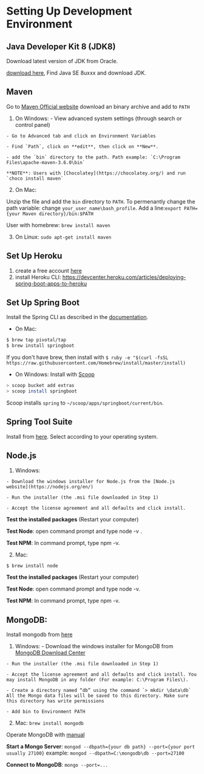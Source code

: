 # Setting Up Development Environment

## Java Developer Kit 8 (JDK8)
  Download latest version of JDK from Oracle.

  [download here](https://www.oracle.com/technetwork/java/javase/downloads/index.html), Find Java SE 8uxxx and download JDK.

## Maven
  Go to [Maven Official website](http://maven.apache.org/download.cgi) download an binary archive and add to `PATH`
  1. On Windows:
    - View advanced system settings (through search or control panel)

    - Go to Advanced tab and click on Environment Variables

    - Find `Path`, click on **edit**, then click on **New**.

    - add the `bin` directory to the path. Path example: `C:\Program Files\apache-maven-3.6.0\bin`

    **NOTE**: Users with [Chocolatey](https://chocolatey.org/) and run `choco install maven`

  2. On Mac:

  Unzip the file and add the `bin` directory to `PATH`. To permenantly change the path variable: change `your_user_name\bash_profile`. Add a line:`export PATH={your Maven directory}/bin:$PATH`

  User with homebrew: `brew install maven`

  3. On Linux: `sudo apt-get install maven`

## Set Up Heroku
  1. create a free account [here](https://www.heroku.com/)
  2. install Heroku CLI: https://devcenter.heroku.com/articles/deploying-spring-boot-apps-to-heroku

## Set Up Spring Boot
  Install the Spring CLI as described in the [documentation](https://docs.spring.io/spring-boot/docs/current/reference/html/getting-started-installing-spring-boot.html#getting-started-installing-the-cli).

  - On Mac:
  ```bash
  $ brew tap pivotal/tap
  $ brew install springboot
  ```
  If you don't have brew, then install with `$ ruby -e "$(curl -fsSL https://raw.githubusercontent.com/Homebrew/install/master/install)`

  - On Windows: Install with [Scoop](https://scoop.sh/)
  ```bash
  > scoop bucket add extras
  > scoop install springboot
  ```
  Scoop installs `spring` to `~/scoop/apps/springboot/current/bin`.

## Spring Tool Suite
  Install from [here](https://spring.io/tools/sts/all). Select according to your operating system.

## Node.js
  1. Windows:

    - Download the windows installer for Node.js from the [Node.js website](https://nodejs.org/en/)

    - Run the installer (the .msi file downloaded in Step 1)

    - Accept the license agreement and all defaults and click install.

  **Test the installed packages** (Restart your computer)

  **Test Node**: open command prompt and type node -v .

  **Test NPM**: In command prompt, type npm -v.

  2. Mac:
  ```bash
  $ brew install node
  ```
  **Test the installed packages** (Restart your computer)

  **Test Node**: open command prompt and type node -v.

  **Test NPM**: In command prompt, type npm -v.

## MongoDB:
  Install mongodb from [here](https://docs.mongodb.com/manual/installation/)
  1. Windows:
    - Download the windows installer for MongoDB from [MongoDB Download Center](https://www.mongodb.com/download-center/community?_ga=2.235666241.1559492448.1525556338-1618931155.1525556338)

    - Run the installer (the .msi file downloaded in Step 1)

    - Accept the license agreement and all defaults and click install. You may install MongoDB in any folder (For example: C:\Program Files\).

    - Create a directory named “db” using the command `> mkdir \data\db` All the Mongo data files will be saved to this directory. Make sure this directory has write permissions

    - Add bin to Environment PATH
  2. Mac: `brew install mongodb`

  Operate MongoDB with [manual](https://docs.mongodb.com/manual/)

  **Start a Mongo Server**: `mongod --dbpath={your db path} --port={your port usually 27100}` example: `mongod --dbpath=C:\mongodb\db --port=27100`

  **Connect to MongoDB**: `mongo --port=...`
